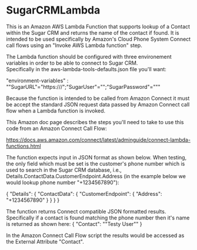 # SugarCRMLambda
This is an Amazon AWS Lambda Function that supports lookup of a Contact within the Sugar CRM and returns the name of the contact if found.  It is intended to be used specifically by Amazon's Cloud Phone System Connect call flows using an "Invoke AWS Lambda function" step.

The Lambda function should be configured with three environement variables in order to be able to connect to Sugar CRM.  
Specifically in the aws-lambda-tools-defaults.json file you'll want:

"environment-variables" : "\"SugarURL\"=\"https://<SUGAR URL HERE>/\";\"SugarUser\"=\"<SUGAR USER NAME HERE>\";\"SugarPassword\"=\"<SUGAR PASSWORD HERE>\""

Because the function is intended to be called from Amazon Connect it must be accept the standard JSON request data passed by Amazon Connect call flow when a Lambda function is invoked.  

This Amazon doc page describes the steps you'll need to take to use this code from an Amazon Connect Call Flow:

https://docs.aws.amazon.com/connect/latest/adminguide/connect-lambda-functions.html

The function expects input in JSON format as shown below.  When testing, the only field which must be set is the customer's phone number which is used to search in the Sugar CRM database, i.e., Details.ContactData.CustomerEndpoint.Address (in the example below we would lookup phone number "+1234567890"):

{
    "Details": {
        "ContactData": {
            "CustomerEndpoint": {
                "Address": "+1234567890"
            }
        }
    }
}

The function returns Connect compatible JSON formatted results.  Specifically if a contact is found matching the phone number then it's name is returned as shown here:
{
  "Contact": "\"Testy User\""
}

In the Amazon Connect Call Flow script the results would be accessed as the External Attribute "Contact".
